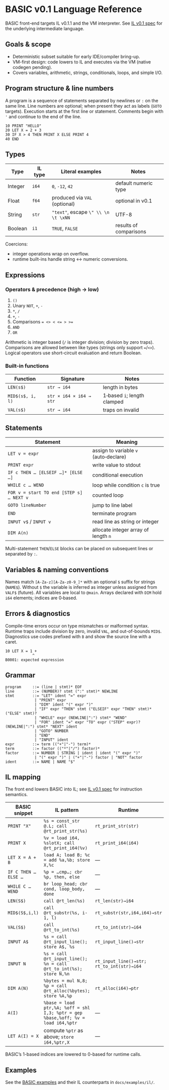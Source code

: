 # BASIC v0.1 Language Reference

BASIC front-end targets IL v0.1.1 and the VM interpreter.
See [IL v0.1 spec](./il-spec.md) for the underlying intermediate language.

## Goals & scope

- Deterministic subset suitable for early IDE/compiler bring-up.
- VM-first design: code lowers to IL and executes via the VM (native codegen pending).
- Covers variables, arithmetic, strings, conditionals, loops, and simple I/O.

## Program structure & line numbers

A program is a sequence of statements separated by newlines or `:` on the same line.
Line numbers are optional; when present they act as labels (`GOTO` targets).
Execution starts at the first line or statement.
Comments begin with `'` and continue to the end of the line.

```basic
10 PRINT "HELLO"
20 LET X = 2 + 3
30 IF X > 4 THEN PRINT X ELSE PRINT 4
40 END
```

## Types

| Type    | IL type | Literal examples                    | Notes |
|---------|---------|-------------------------------------|-------|
| Integer | `i64`   | `0`, `-12`, `42`                    | default numeric type |
| Float   | `f64`   | produced via `VAL` (optional)       | optional in v0.1 |
| String  | `str`   | `"text"`, escape `\" \\ \n \t \xNN` | UTF-8 |
| Boolean | `i1`    | `TRUE`, `FALSE`                     | results of comparisons |

Coercions:
- integer operations wrap on overflow.
- runtime built-ins handle string ↔ numeric conversions.

## Expressions

### Operators & precedence (high → low)

1. `()`
2. Unary `NOT`, `+`, `-`
3. `*`, `/`
4. `+`, `-`
5. Comparisons `= <> < <= > >=`
6. `AND`
7. `OR`

Arithmetic is integer based (`/` is integer division; division by zero traps).
Comparisons are allowed between like types (strings only support `=`/`<>`).
Logical operators use short-circuit evaluation and return Boolean.

### Built-in functions

| Function          | Signature               | Notes |
|-------------------|-------------------------|-------|
| `LEN(s$)`         | `str → i64`             | length in bytes |
| `MID$(s$, i, l)`  | `str × i64 × i64 → str` | 1‑based `i`; length clamped |
| `VAL(s$)`         | `str → i64`             | traps on invalid |

## Statements

| Statement | Meaning |
|-----------|---------|
| `LET v = expr` | assign to variable `v` (auto‑declare) |
| `PRINT expr` | write value to stdout |
| `IF c THEN … [ELSEIF …]* [ELSE …]` | conditional execution |
| `WHILE c … WEND` | loop while condition `c` is true |
| `FOR v = start TO end [STEP s] … NEXT v` | counted loop |
| `GOTO lineNumber` | jump to line label |
| `END` | terminate program |
| `INPUT v$` / `INPUT v` | read line as string or integer |
| `DIM A(n)` | allocate integer array of length `n` |

Multi-statement `THEN`/`ELSE` blocks can be placed on subsequent lines or separated by `:`.

## Variables & naming conventions

Names match `[A-Za-z][A-Za-z0-9_]*` with an optional `$` suffix for strings (`NAME$`).
Without `$` the variable is inferred as integer unless assigned from `VALF$` (future).
All variables are local to `@main`.
Arrays declared with `DIM` hold `i64` elements; indices are 0‑based.

## Errors & diagnostics

Compile-time errors occur on type mismatches or malformed syntax.
Runtime traps include division by zero, invalid `VAL`, and out-of-bounds `MID$`.
Diagnostics use codes prefixed with `B` and show the source line with a caret.

```text
10 LET X = 1 +
            ^
B0001: expected expression
```

## Grammar

```bnf
program     ::= (line | stmt)* EOF
line        ::= (NUMBER)? stmt (":" stmt)* NEWLINE
stmt        ::= "LET" ident "=" expr
             | "PRINT" expr
             | "DIM" ident "(" expr ")"
             | "IF" expr "THEN" stmt ("ELSEIF" expr "THEN" stmt)* ("ELSE" stmt)?
             | "WHILE" expr (NEWLINE|":") stmt* "WEND"
             | "FOR" ident "=" expr "TO" expr ("STEP" expr)? (NEWLINE|":") stmt* "NEXT" ident
             | "GOTO" NUMBER
             | "END"
             | "INPUT" ident
expr        ::= term (("+"|"-") term)*
term        ::= factor (("*"|"/") factor)*
factor      ::= NUMBER | STRING | ident | ident "(" expr ")"
             | "(" expr ")" | ("+"|"-") factor | "NOT" factor
ident       ::= NAME | NAME "$"
```

## IL mapping

The front end lowers BASIC into IL; see [IL v0.1 spec](./il-spec.md) for instruction semantics.

| BASIC snippet       | IL pattern                                                | Runtime |
|---------------------|-----------------------------------------------------------|---------|
| `PRINT "X"`         | `%s = const_str @.L; call @rt_print_str(%s)`              | `rt_print_str(str)` |
| `PRINT X`           | `%v = load i64, %slotX; call @rt_print_i64(%v)`           | `rt_print_i64(i64)` |
| `LET X = A + B`     | `load A; load B; %c = add %a,%b; store X,%c`              | — |
| `IF C THEN … ELSE …`| `%p = …cmp…; cbr %p, then, else`                          | — |
| `WHILE C … WEND`    | `br loop_head; cbr cond, loop_body, done`                 | — |
| `LEN(S$)`           | `call @rt_len(%s)`                                        | `rt_len(str)→i64` |
| `MID$(S$,i,l)`      | `call @rt_substr(%s, i-1, l)`                              | `rt_substr(str,i64,i64)→str` |
| `VAL(S$)`           | `call @rt_to_int(%s)`                                     | `rt_to_int(str)→i64` |
| `INPUT A$`          | `%s = call @rt_input_line(); store A$, %s`                | `rt_input_line()→str` |
| `INPUT N`           | `%s = call @rt_input_line(); %n = call @rt_to_int(%s); store N,%n` | `rt_input_line()→str; rt_to_int(str)→i64` |
| `DIM A(N)`          | `%bytes = mul N,8; %p = call @rt_alloc(%bytes); store %A,%p` | `rt_alloc(i64)→ptr` |
| `A(I)`              | `%base = load ptr,%A; %off = shl I,3; %ptr = gep %base,%off; %v = load i64,%ptr` | — |
| `LET A(I) = X`      | compute `%ptr` as above; `store i64,%ptr,X`               | — |

BASIC’s 1-based indices are lowered to 0-based for runtime calls.

## Examples

See the [BASIC examples](./examples/basic/) and their IL counterparts in `docs/examples/il/`.
